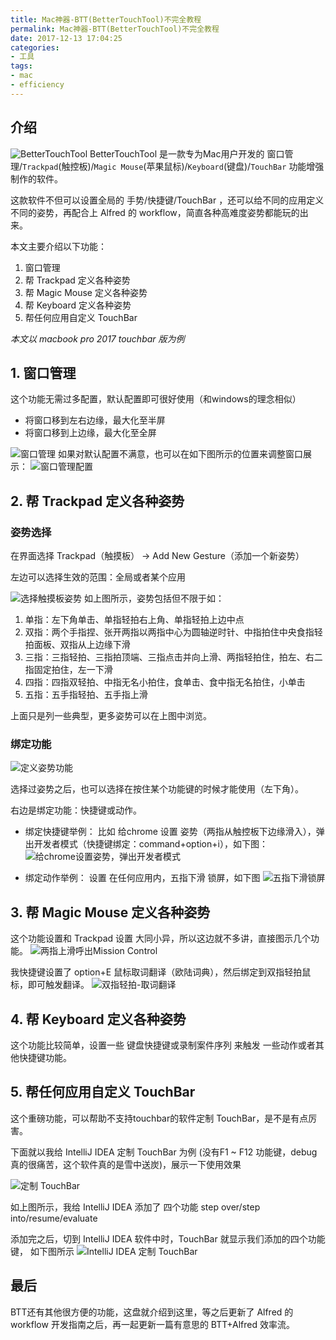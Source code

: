 ```yaml
---
title: Mac神器-BTT(BetterTouchTool)不完全教程
permalink: Mac神器-BTT(BetterTouchTool)不完全教程
date: 2017-12-13 17:04:25
categories:
- 工具
tags:
- mac
- efficiency
---
```

## 介绍
![BetterTouchTool](http://oncj6b2vl.bkt.clouddn.com/Fm6s-GR0yVJgdndJwftdj9eXL7LB.png)
BetterTouchTool 是一款专为Mac用户开发的 窗口管理/`Trackpad`(触控板)/`Magic Mouse`(苹果鼠标)/`Keyboard`(键盘)/`TouchBar` 功能增强制作的软件。

这款软件不但可以设置全局的 手势/快捷键/TouchBar ，还可以给不同的应用定义不同的姿势，再配合上 Alfred 的 workflow，简直各种高难度姿势都能玩的出来。

本文主要介绍以下功能：
1. 窗口管理
2. 帮 Trackpad 定义各种姿势
3. 帮 Magic Mouse 定义各种姿势
4. 帮 Keyboard 定义各种姿势
5. 帮任何应用自定义 TouchBar

*本文以 macbook pro 2017 touchbar 版为例*
## 1. 窗口管理
这个功能无需过多配置，默认配置即可很好使用（和windows的理念相似）

- 将窗口移到左右边缘，最大化至半屏
- 将窗口移到上边缘，最大化至全屏

![窗口管理](http://oncj6b2vl.bkt.clouddn.com/lhfTY9ysdWOzOOKprnh0X6MTfoT8.gif)
如果对默认配置不满意，也可以在如下图所示的位置来调整窗口展示：
![窗口管理配置](http://oncj6b2vl.bkt.clouddn.com/FkluTBqX_n2UXj2ICsOE1tW1yFan.png)

## 2. 帮 Trackpad 定义各种姿势
### 姿势选择
在界面选择 Trackpad（触摸板） -> Add New Gesture（添加一个新姿势）

左边可以选择生效的范围：全局或者某个应用

![选择触摸板姿势](http://oncj6b2vl.bkt.clouddn.com/FsPEIn9TlNOwHkWHgyD32snaT7bY.jpg)
如上图所示，姿势包括但不限于如：
1. 单指：左下角单击、单指轻拍右上角、单指轻拍上边中点
2. 双指：两个手指捏、张开两指以两指中心为圆轴逆时针、中指拍住中央食指轻拍面板、双指从上边缘下滑
3. 三指：三指轻拍、三指拍顶端、三指点击并向上滑、两指轻拍住，拍左、右二指固定拍住，左一下滑
4. 四指：四指双轻拍、中指无名小拍住，食单击、食中指无名拍住，小单击
5. 五指：五手指轻拍、五手指上滑

上面只是列一些典型，更多姿势可以在上图中浏览。

### 绑定功能
![定义姿势功能](http://oncj6b2vl.bkt.clouddn.com/FjNWJgoefc34vGaUhruvWQr2R--5.png)

选择过姿势之后，也可以选择在按住某个功能键的时候才能使用（左下角）。

右边是绑定功能：快捷键或动作。

- 绑定快捷键举例：
比如 给chrome 设置 姿势（两指从触控板下边缘滑入），弹出开发者模式（快捷键绑定：command+option+i），如下图：
![给chrome设置姿势，弹出开发者模式](http://oncj6b2vl.bkt.clouddn.com/Fnuaa2qtpdf28autM22l3RPRtCau.jpg)

- 绑定动作举例：
设置 在任何应用内，五指下滑 锁屏，如下图
![五指下滑锁屏](http://oncj6b2vl.bkt.clouddn.com/FuTHBQJRvDVem9c14G608eXKtR7R.png)

## 3. 帮 Magic Mouse 定义各种姿势
这个功能设置和 Trackpad 设置 大同小异，所以这边就不多讲，直接图示几个功能。
![两指上滑呼出Mission Control](http://oncj6b2vl.bkt.clouddn.com/FgwGsolKj59jVnOkgI5vb4zdxNwm.png)

我快捷键设置了 option+E 鼠标取词翻译（欧陆词典），然后绑定到双指轻拍鼠标，即可触发翻译。
![双指轻拍-取词翻译](http://oncj6b2vl.bkt.clouddn.com/FsuJ3xU8k5ANQkuXdgpy0Xxkhdme.png)

## 4. 帮 Keyboard 定义各种姿势
这个功能比较简单，设置一些 键盘快捷键或录制案件序列 来触发 一些动作或者其他快捷键功能。

## 5. 帮任何应用自定义 TouchBar
这个重磅功能，可以帮助不支持touchbar的软件定制 TouchBar，是不是有点厉害。

下面就以我给 IntelliJ IDEA 定制 TouchBar 为例 (没有F1 ~ F12 功能键，debug真的很痛苦，这个软件真的是雪中送炭)，展示一下使用效果

![定制 TouchBar](http://oncj6b2vl.bkt.clouddn.com/Fl0oSr-rNLr3f23_E_ZTlMEo46l1.png)

如上图所示，我给 IntelliJ IDEA 添加了 四个功能 step over/step into/resume/evaluate

添加完之后，切到 IntelliJ IDEA 软件中时，TouchBar 就显示我们添加的四个功能键， 如下图所示
![IntelliJ IDEA 定制 TouchBar](http://oncj6b2vl.bkt.clouddn.com/Fi4MOmPsZDPj0Z2UEUxOqCbeIV1o.png)

## 最后

BTT还有其他很方便的功能，这盘就介绍到这里，等之后更新了 Alfred 的 workflow 开发指南之后，再一起更新一篇有意思的 BTT+Alfred 效率流。
